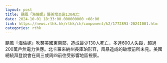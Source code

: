 ```yaml
---
layout: post
title: 颶風「海倫妮」襲美增至逾130死亡
date: 2024-10-01 18:33:00.000000000 +08:00
link: https://news.rthk.hk/rthk/ch/component/k2/1772893-20241001.htm
categories: rthk
---
```


颶風「海倫妮」吹襲美國東南部，造成最少130人死亡，多達600人失蹤，超過200萬戶無電力供應。北卡羅來納州長庫珀形容，風暴造成的破壞前所未見。美國總統拜登說會在周三或周四前往受影響地區視察。

